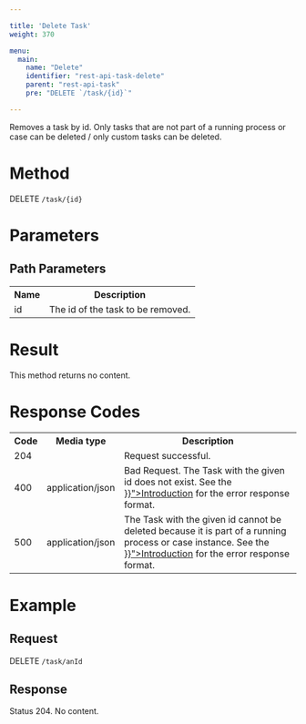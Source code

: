 ```yaml
---

title: 'Delete Task'
weight: 370

menu:
  main:
    name: "Delete"
    identifier: "rest-api-task-delete"
    parent: "rest-api-task"
    pre: "DELETE `/task/{id}`"

---
```


Removes a task by id.  Only tasks that are not part of a running process or case can be deleted / only custom tasks can be deleted.

# Method

DELETE `/task/{id}`


# Parameters

## Path Parameters

<table class="table table-striped">
  <tr>
    <th>Name</th>
    <th>Description</th>
  </tr>
  <tr>
    <td>id</td>
    <td>The id of the task to be removed.</td>
  </tr>
</table>


# Result

This method returns no content.

# Response Codes

<table class="table table-striped">
  <tr>
    <th>Code</th>
    <th>Media type</th>
    <th>Description</th>
  </tr>
  <tr>
    <td>204</td>
    <td></td>
    <td>Request successful.</td>
  </tr>
  <tr>
    <td>400</td>
    <td>application/json</td>
    <td>
      Bad Request. The Task with the given id does not exist. See the 
      <a href="{{< ref "/reference/rest/overview/_index.md#error-handling" >}}">Introduction</a> for the error response 
      format.
    </td>
  </tr>
  <tr>
    <td>500</td>
    <td>application/json</td>
    <td>
      The Task with the given id cannot be deleted because it is part of a running process or case instance. See the 
      <a href="{{< ref "/reference/rest/overview/_index.md#error-handling" >}}">Introduction</a> for the error response 
      format.
    </td>
  </tr>
</table>


# Example

## Request

DELETE `/task/anId`

## Response

Status 204. No content.
